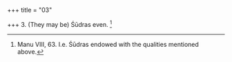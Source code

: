 +++
title = "03"

+++
3. (They may be) Śūdras even. [^3] 


[^3]:  Manu VIII, 63. I.e. Śūdras endowed with the qualities mentioned above.
